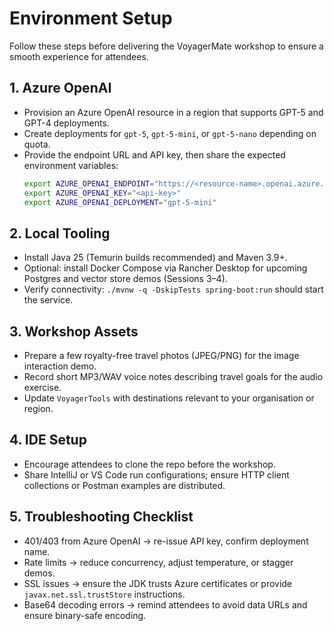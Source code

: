 # Environment Setup

Follow these steps before delivering the VoyagerMate workshop to ensure a smooth experience for attendees.

## 1. Azure OpenAI
- Provision an Azure OpenAI resource in a region that supports GPT-5 and GPT-4 deployments.
- Create deployments for `gpt-5`, `gpt-5-mini`, or `gpt-5-nano` depending on quota.
- Provide the endpoint URL and API key, then share the expected environment variables:
  ```bash
  export AZURE_OPENAI_ENDPOINT="https://<resource-name>.openai.azure.com"
  export AZURE_OPENAI_KEY="<api-key>"
  export AZURE_OPENAI_DEPLOYMENT="gpt-5-mini"
  ```

## 2. Local Tooling
- Install Java 25 (Temurin builds recommended) and Maven 3.9+.
- Optional: install Docker Compose via Rancher Desktop for upcoming Postgres and vector store demos (Sessions 3–4).
- Verify connectivity: `./mvnw -q -DskipTests spring-boot:run` should start the service.

## 3. Workshop Assets
- Prepare a few royalty-free travel photos (JPEG/PNG) for the image interaction demo.
- Record short MP3/WAV voice notes describing travel goals for the audio exercise.
- Update `VoyagerTools` with destinations relevant to your organisation or region.

## 4. IDE Setup
- Encourage attendees to clone the repo before the workshop.
- Share IntelliJ or VS Code run configurations; ensure HTTP client collections or Postman examples are distributed.

## 5. Troubleshooting Checklist
- 401/403 from Azure OpenAI → re-issue API key, confirm deployment name.
- Rate limits → reduce concurrency, adjust temperature, or stagger demos.
- SSL issues → ensure the JDK trusts Azure certificates or provide `javax.net.ssl.trustStore` instructions.
- Base64 decoding errors → remind attendees to avoid data URLs and ensure binary-safe encoding.
